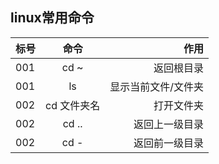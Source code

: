 ## linux常用命令
标号|命令|作用
---|:--:|---:
001|cd ~|返回根目录
001|ls|显示当前文件/文件夹
002|cd 文件夹名|打开文件夹
002|cd ..|返回上一级目录
002|cd -|返回前一级目录
